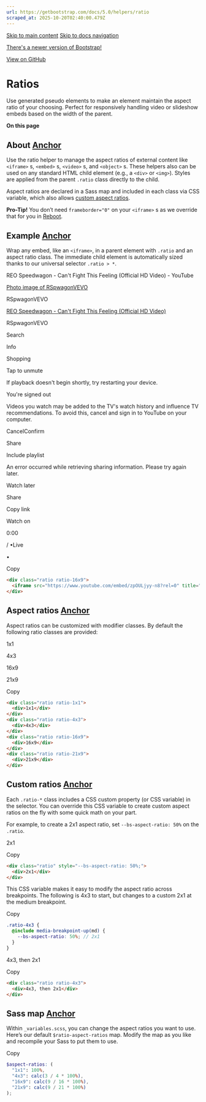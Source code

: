```yaml
---
url: https://getbootstrap.com/docs/5.0/helpers/ratio
scraped_at: 2025-10-20T02:40:00.479Z
---
```


[Skip to main content](https://getbootstrap.com/docs/5.0/helpers/ratio/#content) [Skip to docs navigation](https://getbootstrap.com/docs/5.0/helpers/ratio/#bd-docs-nav)

[There's a newer version of Bootstrap!](https://getbootstrap.com/)

[View on GitHub](https://github.com/twbs/bootstrap/blob/v5.0.2/site/content/docs/5.0/helpers/ratio.md "View and edit this file on GitHub")

# Ratios

Use generated pseudo elements to make an element maintain the aspect ratio of your choosing. Perfect for responsively handling video or slideshow embeds based on the width of the parent.

**On this page**

## About [Anchor](https://getbootstrap.com/docs/5.0/helpers/ratio/\#about)

Use the ratio helper to manage the aspect ratios of external content like `<iframe>` s, `<embed>` s, `<video>` s, and `<object>` s. These helpers also can be used on any standard HTML child element (e.g., a `<div>` or `<img>`). Styles are applied from the parent `.ratio` class directly to the child.

Aspect ratios are declared in a Sass map and included in each class via CSS variable, which also allows [custom aspect ratios](https://getbootstrap.com/docs/5.0/helpers/ratio/#custom-ratios).

**Pro-Tip!** You don’t need `frameborder="0"` on your `<iframe>` s as we override that for you in [Reboot](https://getbootstrap.com/docs/5.0/content/reboot/).

## Example [Anchor](https://getbootstrap.com/docs/5.0/helpers/ratio/\#example)

Wrap any embed, like an `<iframe>`, in a parent element with `.ratio` and an aspect ratio class. The immediate child element is automatically sized thanks to our universal selector `.ratio > *`.

REO Speedwagon - Can't Fight This Feeling (Official HD Video) - YouTube

[Photo image of RSpwagonVEVO](https://www.youtube.com/channel/UCLLXuGtdhCmVYY2nqGx20Cg?embeds_referring_euri=https%3A%2F%2Fgetbootstrap.com%2F)

RSpwagonVEVO

[REO Speedwagon - Can't Fight This Feeling (Official HD Video)](https://www.youtube.com/watch?v=zpOULjyy-n8)

RSpwagonVEVO

Search

Info

Shopping

Tap to unmute

If playback doesn't begin shortly, try restarting your device.

You're signed out

Videos you watch may be added to the TV's watch history and influence TV recommendations. To avoid this, cancel and sign in to YouTube on your computer.

CancelConfirm

Share

Include playlist

An error occurred while retrieving sharing information. Please try again later.

Watch later

Share

Copy link

Watch on

0:00

/
•Live

•

Copy

```html
<div class="ratio ratio-16x9">
  <iframe src="https://www.youtube.com/embed/zpOULjyy-n8?rel=0" title="YouTube video" allowfullscreen></iframe>
</div>
```

## Aspect ratios [Anchor](https://getbootstrap.com/docs/5.0/helpers/ratio/\#aspect-ratios)

Aspect ratios can be customized with modifier classes. By default the following ratio classes are provided:

1x1

4x3

16x9

21x9

Copy

```html
<div class="ratio ratio-1x1">
  <div>1x1</div>
</div>
<div class="ratio ratio-4x3">
  <div>4x3</div>
</div>
<div class="ratio ratio-16x9">
  <div>16x9</div>
</div>
<div class="ratio ratio-21x9">
  <div>21x9</div>
</div>
```

## Custom ratios [Anchor](https://getbootstrap.com/docs/5.0/helpers/ratio/\#custom-ratios)

Each `.ratio-*` class includes a CSS custom property (or CSS variable) in the selector. You can override this CSS variable to create custom aspect ratios on the fly with some quick math on your part.

For example, to create a 2x1 aspect ratio, set `--bs-aspect-ratio: 50%` on the `.ratio`.

2x1

Copy

```html
<div class="ratio" style="--bs-aspect-ratio: 50%;">
  <div>2x1</div>
</div>
```

This CSS variable makes it easy to modify the aspect ratio across breakpoints. The following is 4x3 to start, but changes to a custom 2x1 at the medium breakpoint.

Copy

```scss
.ratio-4x3 {
  @include media-breakpoint-up(md) {
    --bs-aspect-ratio: 50%; // 2x1
  }
}

```

4x3, then 2x1

Copy

```html
<div class="ratio ratio-4x3">
  <div>4x3, then 2x1</div>
</div>
```

## Sass map [Anchor](https://getbootstrap.com/docs/5.0/helpers/ratio/\#sass-map)

Within `_variables.scss`, you can change the aspect ratios you want to use. Here’s our default `$ratio-aspect-ratios` map. Modify the map as you like and recompile your Sass to put them to use.

Copy

```scss
$aspect-ratios: (
  "1x1": 100%,
  "4x3": calc(3 / 4 * 100%),
  "16x9": calc(9 / 16 * 100%),
  "21x9": calc(9 / 21 * 100%)
);

```
